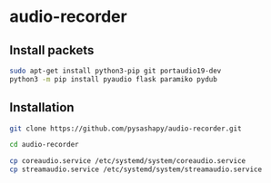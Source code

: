 # audio-recorder

## Install packets
```Bash	
sudo apt-get install python3-pip git portaudio19-dev 
python3 -m pip install pyaudio flask paramiko pydub
```
## Installation
```Bash	
git clone https://github.com/pysashapy/audio-recorder.git
```
```Bash
cd audio-recorder
```
```Bash	
cp coreaudio.service /etc/systemd/system/coreaudio.service
cp streamaudio.service /etc/systemd/system/streamaudio.service
```
